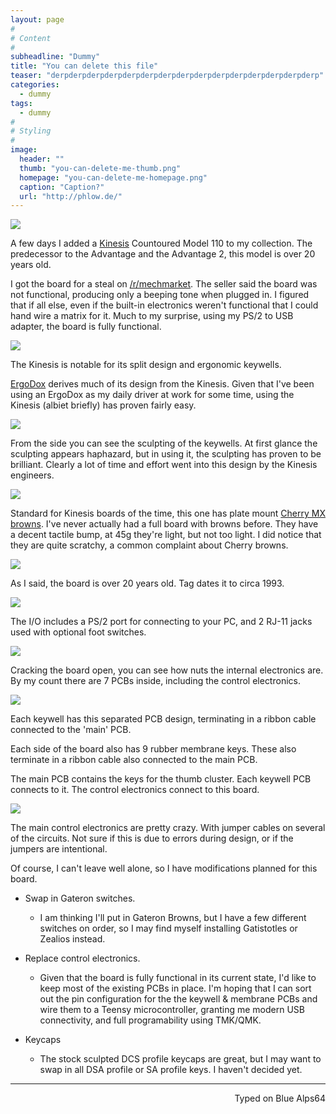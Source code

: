 ```yaml
---
layout: page
#
# Content
#
subheadline: "Dummy"
title: "You can delete this file"
teaser: "derpderpderpderpderpderpderpderpderpderpderpderpderpderpderp"
categories:
  - dummy
tags:
  - dummy
#
# Styling
#
image:
  header: ""
  thumb: "you-can-delete-me-thumb.png"
  homepage: "you-can-delete-me-homepage.png"
  caption: "Caption?"
  url: "http://phlow.de/"
---
```


![](http://imgur.com/9pCXqKb.jpg)

A few days I added a [Kinesis](https://www.kinesis-ergo.com/) Countoured Model 110 to my collection. The predecessor to the Advantage and the Advantage 2, this model is over 20 years old.

I got the board for a steal on [/r/mechmarket](https://www.reddit.com/r/mechmarket). The seller said the board was not functional, producing only a beeping tone when plugged in. I figured that if all else, even if the built-in electronics weren't functional that I could hand wire a matrix for it. Much to my surprise, using my PS/2 to USB adapter, the board is fully functional.

![](http://imgur.com/Ji4qdVn.jpg)

The Kinesis is notable for its split design and ergonomic keywells.

[ErgoDox](http://missourivalleyambulance.com/ErgoDox_Omnibus) derives much of its design from the Kinesis. Given that I've been using an ErgoDox as my daily driver at work for some time, using the Kinesis (albiet briefly) has proven fairly easy.

![](http://imgur.com/eScRdV0.jpg)

From the side you can see the sculpting of the keywells. At first glance the sculpting appears haphazard, but in using it, the sculpting has proven to be brilliant. Clearly a lot of time and effort went into this design by the Kinesis engineers.

![](http://imgur.com/Cp1dn8M.jpg)

Standard for Kinesis boards of the time, this one has plate mount [Cherry MX browns](https://deskthority.net/wiki/Cherry_MX_Brown). I've never actually had a full board with browns before. They have a decent tactile bump, at 45g they're light, but not too light. I did notice that they are quite scratchy, a common complaint about Cherry browns.

![](http://imgur.com/Q1G1waG.jpg)

As I said, the board is over 20 years old. Tag dates it to circa 1993.

![](http://imgur.com/jqEzns5.jpg)

The I/O includes a PS/2 port for connecting to your PC, and 2 RJ-11 jacks used with optional foot switches.

![](http://imgur.com/o5IbEyE.jpg)

Cracking the board open, you can see how nuts the internal electronics are. By my count there are 7 PCBs inside, including the control electronics.

![](http://imgur.com/GQhuySV.jpg)

Each keywell has this separated PCB design, terminating in a ribbon cable connected to the 'main' PCB.

Each side of the board also has 9 rubber membrane keys. These also terminate in a ribbon cable also connected to the main PCB.

The main PCB contains the keys for the thumb cluster. Each keywell PCB connects to it. The control electronics connect to this board.

![](http://imgur.com/AxiPTsd.jpg)

The main control electronics are pretty crazy. With jumper cables on several of the circuits. Not sure if this is due to errors during design, or if the jumpers are intentional.

Of course, I can't leave well alone, so I have modifications planned for this board.

+ Swap in Gateron switches.
  + I am thinking I'll put in Gateron Browns, but I have a few different switches on order, so I may find myself installing Gatistotles or Zealios instead.

+ Replace control electronics.
  + Given that the board is fully functional in its current state, I'd like to keep most of the existing PCBs in place. I'm hoping that I can sort out the pin configuration for the the keywell & membrane PCBs and wire them to a Teensy microcontroller, granting me modern USB connectivity, and full programability using TMK/QMK.

+ Keycaps
  + The stock sculpted DCS profile keycaps are great, but I may want to swap in all DSA profile or SA profile keys. I haven't decided yet.

---
<p align="right">Typed on Blue Alps64</p>
